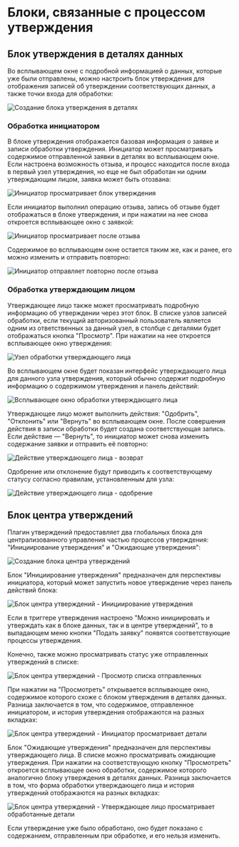 # Блоки, связанные с процессом утверждения

## Блок утверждения в деталях данных

Во всплывающем окне с подробной информацией о данных, которые уже были отправлены, можно настроить блок утверждения для отображения записей об утверждении соответствующих данных, а также точки входа для обработки:

![Создание блока утверждения в деталях](https://static-docs.nocobase.com/6b40f47474609d1dfd33618d80228189.png)

### Обработка инициатором

В блоке утверждения отображается базовая информация о заявке и записи обработки утверждения. Инициатор может просматривать содержимое отправленной заявки в деталях во всплывающем окне. Если настроена возможность отзыва, и процесс находится после входа в первый узел утверждения, но еще не был обработан ни одним утверждающим лицом, заявка может быть отозвана:

![Инициатор просматривает блок утверждения](https://static-docs.nocobase.com/5c7d4a6dca8de820d154487e41808c2a.png)

Если инициатор выполнил операцию отзыва, запись об отзыве будет отображаться в блоке утверждения, и при нажатии на нее снова откроется всплывающее окно с заявкой:

![Инициатор просматривает после отзыва](https://static-docs.nocobase.com/df52cb5203c1fd0a2f7af1757fbf6ecd.png)

Содержимое во всплывающем окне остается таким же, как и ранее, его можно изменить и отправить повторно:

![Инициатор отправляет повторно после отзыва](https://static-docs.nocobase.com/4b3a6119e9871760d2dbdc8a2a75ff2c.png)

### Обработка утверждающим лицом

Утверждающее лицо также может просматривать подробную информацию об утверждении через этот блок. В списке узлов записей обработки, если текущий авторизованный пользователь является одним из ответственных за данный узел, в столбце с деталями будет отображаться кнопка "Просмотр". При нажатии на нее откроется всплывающее окно утверждения:

![Узел обработки утверждающего лица](https://static-docs.nocobase.com/b160090482823ff5dc87592d0d5cedec.png)

Во всплывающем окне будет показан интерфейс утверждающего лица для данного узла утверждения, который обычно содержит подробную информацию о содержимом утверждения и панель действий:

![Всплывающее окно обработки утверждающего лица](https://static-docs.nocobase.com/26acffffd314e86a658334ae9bef9d9b.png)

Утверждающее лицо может выполнить действия: "Одобрить", "Отклонить" или "Вернуть" во всплывающем окне. После совершения действия в записи обработки будет создана соответствующая запись. Если действие — "Вернуть", то инициатор может снова изменить содержание заявки и отправить её повторно:

![Действие утверждающего лица - возврат](https://static-docs.nocobase.com/5da879b24923ed25c31be658636ada64.png)

Одобрение или отклонение будут приводить к соответствующему статусу согласно правилам, установленным для узла:

![Действие утверждающего лица - одобрение](https://static-docs.nocobase.com/b020b1f82fce7c27b905ecf0b4c0046d.png)

## Блок центра утверждений

Плагин утверждений предоставляет два глобальных блока для централизованного управления частью процессов утверждения: "Инициирование утверждения" и "Ожидающие утверждения":

![Создание блока центра утверждений](https://static-docs.nocobase.com/fb3957320f082159f6f1f908937894b6.png)

Блок "Инициирование утверждения" предназначен для перспективы инициатора, который может запустить новое утверждение через панель действий блока:

![Блок центра утверждений - Инициирование утверждения](https://static-docs.nocobase.com/a888630f892f15882eb1ec6b8826c528.png)

Если в триггере утверждения настроено "Можно инициировать и утверждать как в блоке данных, так и в центре утверждений", то в выпадающем меню кнопки "Подать заявку" появятся соответствующие процессы утверждения.

Конечно, также можно просматривать статус уже отправленных утверждений в списке:

![Блок центра утверждений - Просмотр списка отправленных](https://static-docs.nocobase.com/4379ff809ae6a545dccab434cf6a6cfb.png)

При нажатии на "Просмотреть" открывается всплывающее окно, содержимое которого схоже с блоком утверждения в деталях данных. Разница заключается в том, что содержимое, отправленное инициатором, и история утверждения отображаются на разных вкладках:

![Блок центра утверждений - Инициатор просматривает детали](https://static-docs.nocobase.com/234edf3af9a3fb9e3c7aa820c3befd66.png)

Блок "Ожидающие утверждения" предназначен для перспективы утверждающего лица. В списке можно просматривать ожидающие утверждения. При нажатии на соответствующую кнопку "Просмотреть" откроется всплывающее окно обработки, содержимое которого аналогично блоку утверждения в деталях данных. Разница заключается в том, что форма обработки утверждающего лица и история утверждений отображаются на разных вкладках:

![Блок центра утверждений - Утверждающее лицо просматривает обработанные детали](https://static-docs.nocobase.com/bc425bd18837d6a918c609849c38da5d.png)

Если утверждение уже было обработано, оно будет показано с содержанием, отправленным при обработке, и его нельзя изменить.